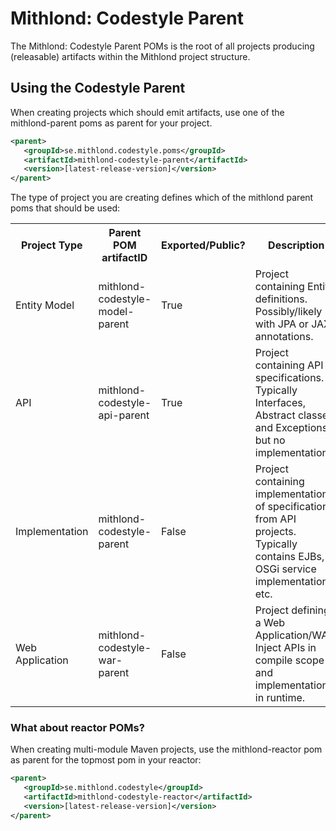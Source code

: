 # Mithlond: Codestyle Parent

The Mithlond: Codestyle Parent POMs is the root of all projects producing (releasable) artifacts 
within the Mithlond project structure.

## Using the Codestyle Parent

When creating projects which should emit artifacts, use one of the mithlond-parent poms
as parent for your project.

```xml
<parent>
   <groupId>se.mithlond.codestyle.poms</groupId>
   <artifactId>mithlond-codestyle-parent</artifactId>
   <version>[latest-release-version]</version>
</parent>
```

The type of project you are creating defines which of the mithlond parent poms that should be used:

<table>
    <tr>
        <th>Project Type</th>
        <th>Parent POM artifactID</th>
        <th>Exported/Public?</th>
        <th>Description</th>
    </tr>
    <tr>
        <td>Entity Model</td>
        <td>mithlond-codestyle-model-parent</td>
        <td>True</td>
        <td>Project containing Entity definitions. Possibly/likely with JPA or JAXB annotations.</td>
    </tr>
    <tr>
        <td>API</td>
        <td>mithlond-codestyle-api-parent</td>
        <td>True</td>
        <td>Project containing API specifications. Typically Interfaces, Abstract classes and 
        Exceptions, but no implementations.</td>
    </tr>
    <tr>
        <td>Implementation</td>
        <td>mithlond-codestyle-parent</td>
        <td>False</td>
        <td>Project containing implementation of specifications from API projects. 
        Typically contains EJBs, OSGi service implementations etc.</td>
    </tr>
    <tr>
        <td>Web Application</td>
        <td>mithlond-codestyle-war-parent</td>
        <td>False</td>
        <td>Project defining a Web Application/WAR. Inject APIs in compile scope and implementations in runtime.</td>
    </tr>
</table>

### What about reactor POMs?

When creating multi-module Maven projects, use the mithlond-reactor pom as 
parent for the topmost pom in your reactor:

```xml
<parent>
   <groupId>se.mithlond.codestyle</groupId>
   <artifactId>mithlond-codestyle-reactor</artifactId>
   <version>[latest-release-version]</version>
</parent>   
```
